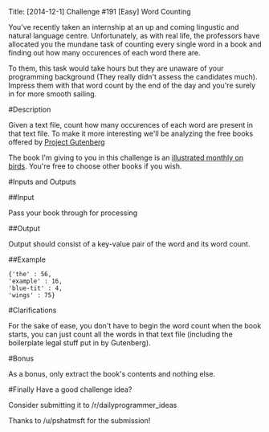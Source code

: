 Title: [2014-12-1] Challenge #191 [Easy] Word Counting

You've recently taken an internship at an up and coming lingustic and natural language centre. Unfortunately, as with real life, the professors have allocated you the mundane task of counting every single word in a book and finding out how many occurences of each word there are. 

To them, this task would take hours but they are unaware of your programming background (They really didn't assess the candidates much). Impress them with that word count by the end of the day and you're surely in for more smooth sailing.

#Description

Given a text file, count how many occurences of each word are present in that text file. To make it more interesting we'll be analyzing the free books offered by [Project Gutenberg](https://www.gutenberg.org)

The book I'm giving to you in this challenge is an [illustrated monthly on birds](https://www.gutenberg.org/cache/epub/47498/pg47498.txt).  You're free to choose other books if you wish.

#Inputs and Outputs

##Input

Pass your book through for processing

##Output

Output should consist of a key-value pair of the word and its word count.

##Example

    {'the' : 56,
    'example' : 16,
    'blue-tit' : 4,
    'wings' : 75}

#Clarifications

For the sake of ease, you don't have to begin the word count when the book starts, you can just count all the words in that text file (including the boilerplate legal stuff put in by Gutenberg).

#Bonus

As a bonus, only extract the book's contents and nothing else.





#Finally
Have a good challenge idea?


Consider submitting it to /r/dailyprogrammer_ideas

Thanks to /u/pshatmsft for the submission!